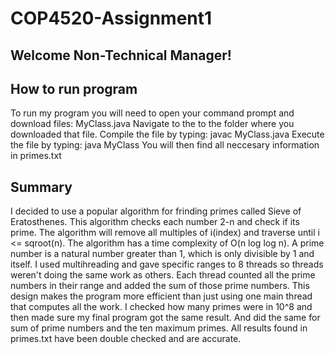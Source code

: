 # COP4520-Assignment1

## Welcome Non-Technical Manager!

## How to run program

To run my program you will need to open your command prompt and download files: MyClass.java
Navigate to the to the folder where you downloaded that file.
Compile the file by typing: javac MyClass.java
Execute the file by typing: java MyClass
You will then find all neccesary information in primes.txt

## Summary

I decided to use a popular algorithm for frinding primes called Sieve of Eratosthenes. This algorithm checks each number 2-n and check if its prime. The algorithm will remove all multiples of i(index) and traverse until i <= sqroot(n). The algorithm has a time complexity of O(n log log n). A prime number is a natural number greater than 1, which is only divisible by 1 and itself. I used multihreading and gave specific ranges to 8 threads so threads weren't doing the same work as others.
Each thread counted all the prime numbers in their range and added the sum of those prime numbers. This design makes the program more efficient than just using one main thread that computes all the work. I checked how many primes were in 10^8 and then made sure my final program got the same result. And did the same for sum of prime numbers and the ten maximum primes. All results found in primes.txt have been double checked and are accurate.
